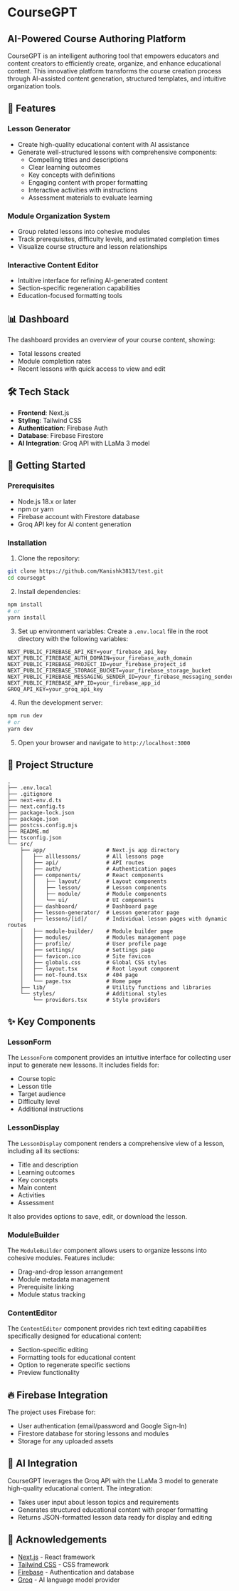 # CourseGPT

## AI-Powered Course Authoring Platform

CourseGPT is an intelligent authoring tool that empowers educators and content creators to efficiently create, organize, and enhance educational content. This innovative platform transforms the course creation process through AI-assisted content generation, structured templates, and intuitive organization tools.


## 🚀 Features

### Lesson Generator
- Create high-quality educational content with AI assistance
- Generate well-structured lessons with comprehensive components:
  - Compelling titles and descriptions
  - Clear learning outcomes
  - Key concepts with definitions
  - Engaging content with proper formatting
  - Interactive activities with instructions
  - Assessment materials to evaluate learning

### Module Organization System
- Group related lessons into cohesive modules
- Track prerequisites, difficulty levels, and estimated completion times
- Visualize course structure and lesson relationships

### Interactive Content Editor
- Intuitive interface for refining AI-generated content
- Section-specific regeneration capabilities
- Education-focused formatting tools

## 📊 Dashboard

The dashboard provides an overview of your course content, showing:
- Total lessons created
- Module completion rates
- Recent lessons with quick access to view and edit

## 🛠️ Tech Stack

- **Frontend**: Next.js
- **Styling**: Tailwind CSS
- **Authentication**: Firebase Auth
- **Database**: Firebase Firestore
- **AI Integration**: Groq API with LLaMa 3 model

## 🚀 Getting Started

### Prerequisites

- Node.js 18.x or later
- npm or yarn
- Firebase account with Firestore database
- Groq API key for AI content generation

### Installation

1. Clone the repository:
```bash
git clone https://github.com/Kanishk3813/test.git
cd coursegpt
```

2. Install dependencies:
```bash
npm install
# or
yarn install
```

3. Set up environment variables:
Create a `.env.local` file in the root directory with the following variables:
```
NEXT_PUBLIC_FIREBASE_API_KEY=your_firebase_api_key
NEXT_PUBLIC_FIREBASE_AUTH_DOMAIN=your_firebase_auth_domain
NEXT_PUBLIC_FIREBASE_PROJECT_ID=your_firebase_project_id
NEXT_PUBLIC_FIREBASE_STORAGE_BUCKET=your_firebase_storage_bucket
NEXT_PUBLIC_FIREBASE_MESSAGING_SENDER_ID=your_firebase_messaging_sender_id
NEXT_PUBLIC_FIREBASE_APP_ID=your_firebase_app_id
GROQ_API_KEY=your_groq_api_key
```

4. Run the development server:
```bash
npm run dev
# or
yarn dev
```

5. Open your browser and navigate to `http://localhost:3000`

## 📂 Project Structure

```
.
├── .env.local
├── .gitignore
├── next-env.d.ts
├── next.config.ts
├── package-lock.json
├── package.json
├── postcss.config.mjs
├── README.md
├── tsconfig.json
└── src/
    ├── app/                   # Next.js app directory
    │   ├── alllessons/        # All lessons page
    │   ├── api/               # API routes
    │   ├── auth/              # Authentication pages
    │   ├── components/        # React components
    │   │   ├── layout/        # Layout components
    │   │   ├── lesson/        # Lesson components
    │   │   ├── module/        # Module components
    │   │   └── ui/            # UI components
    │   ├── dashboard/         # Dashboard page
    │   ├── lesson-generator/  # Lesson generator page
    │   ├── lessons/[id]/      # Individual lesson pages with dynamic routes
    │   ├── module-builder/    # Module builder page
    │   ├── modules/           # Modules management page
    │   ├── profile/           # User profile page
    │   ├── settings/          # Settings page
    │   ├── favicon.ico        # Site favicon
    │   ├── globals.css        # Global CSS styles
    │   ├── layout.tsx         # Root layout component
    │   ├── not-found.tsx      # 404 page
    │   └── page.tsx           # Home page
    ├── lib/                   # Utility functions and libraries
    └── styles/                # Additional styles
        └── providers.tsx      # Style providers
```

## ✨ Key Components

### LessonForm
The `LessonForm` component provides an intuitive interface for collecting user input to generate new lessons. It includes fields for:
- Course topic
- Lesson title
- Target audience
- Difficulty level
- Additional instructions

### LessonDisplay
The `LessonDisplay` component renders a comprehensive view of a lesson, including all its sections:
- Title and description
- Learning outcomes
- Key concepts
- Main content
- Activities
- Assessment

It also provides options to save, edit, or download the lesson.

### ModuleBuilder
The `ModuleBuilder` component allows users to organize lessons into cohesive modules. Features include:
- Drag-and-drop lesson arrangement
- Module metadata management
- Prerequisite linking
- Module status tracking

### ContentEditor
The `ContentEditor` component provides rich text editing capabilities specifically designed for educational content:
- Section-specific editing
- Formatting tools for educational content
- Option to regenerate specific sections
- Preview functionality

## 🔥 Firebase Integration

The project uses Firebase for:
- User authentication (email/password and Google Sign-In)
- Firestore database for storing lessons and modules
- Storage for any uploaded assets

## 🤖 AI Integration

CourseGPT leverages the Groq API with the LLaMa 3 model to generate high-quality educational content. The integration:
- Takes user input about lesson topics and requirements
- Generates structured educational content with proper formatting
- Returns JSON-formatted lesson data ready for display and editing

## 🌟 Acknowledgements

- [Next.js](https://nextjs.org/) - React framework
- [Tailwind CSS](https://tailwindcss.com/) - CSS framework
- [Firebase](https://firebase.google.com/) - Authentication and database
- [Groq](https://groq.com/) - AI language model provider

